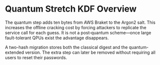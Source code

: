 # Quantum Stretch KDF Overview

The quantum step adds ten bytes from AWS Braket to the Argon2 salt. This
increases the offline cracking cost by forcing attackers to replicate the
service call for each guess. It is not a post‑quantum scheme—once large
fault-tolerant QPUs exist the advantage disappears.

A two-hash migration stores both the classical digest and the quantum-extended
version. The extra step can later be removed without requiring all users to
reset their passwords.
